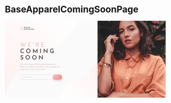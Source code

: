 # BaseApparelComingSoonPage

![BaseApparelComingSoonPage](https://github.com/Edanriell/BaseApparelComingSoonPage/blob/develop/image.jpg?raw=true)